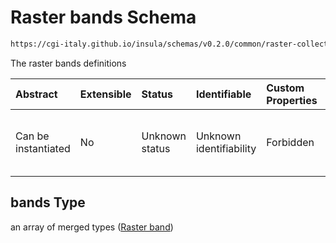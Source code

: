 # Raster bands Schema

```txt
https://cgi-italy.github.io/insula/schemas/v0.2.0/common/raster-collection.schema.json#/properties/bands
```

The raster bands definitions

| Abstract            | Extensible | Status         | Identifiable            | Custom Properties | Additional Properties | Access Restrictions | Defined In                                                                                             |
| :------------------ | :--------- | :------------- | :---------------------- | :---------------- | :-------------------- | :------------------ | :----------------------------------------------------------------------------------------------------- |
| Can be instantiated | No         | Unknown status | Unknown identifiability | Forbidden         | Allowed               | none                | [raster-collection.schema.json\*](schemas/common/raster-collection.schema.json"open original schema") |

## bands Type

an array of merged types ([Raster band](raster-collection-defs-raster-band.md))
